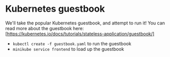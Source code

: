 # Kubernetes guestbook

We'll take the popular Kubernetes guestbook, and attempt to run it! You can read more about the guestbook here: [https://kubernetes.io/docs/tutorials/stateless-application/guestbook/]

* `kubectl create -f guestbook.yaml` to run the guestbook
* `minikube service frontend` to load up the guestbook
